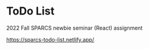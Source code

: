 # ToDo List

2022 Fall SPARCS newbie seminar (React) assignment

https://sparcs-todo-list.netlify.app/
